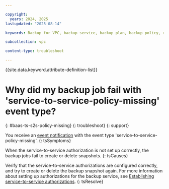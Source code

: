 ```yaml
---

copyright:
  years: 2024, 2025
lastupdated: "2025-08-14"

keywords: Backup for VPC, backup service, backup plan, backup policy, restore, restore volume, restore data

subcollection: vpc

content-type: troubleshoot

---
```


{{site.data.keyword.attribute-definition-list}}

# Why did my backup job fail with 'service-to-service-policy-missing' event type?
{: #baas-ts-s2s-policy-missing}
{: troubleshoot}
{: support} 

You receive an [event notification](/docs/vpc?topic=vpc-event-notifications-events#event-notifications-list) with the event type 'service-to-service-policy-missing'.
{: tsSymptoms}

When the service-to-service authorization is not set up correctly, the backup jobs fail to create or delete snapshots.
{: tsCauses}

Verify that the service-to-service authorizations are configured correctly, and try to create or delete the backup snapshot again. For more information about setting up authorizations for the backup service, see [Establishing service-to-service authorizations](/docs/vpc?topic=vpc-backup-s2s-auth).
{: tsResolve}
